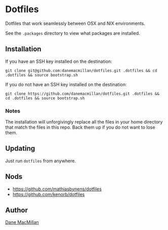 # Dotfiles

Dotfiles that work seamlessly between OSX and NIX environments.

See the `.packages` directory to view what packages are installed.

## Installation

If you have an SSH key installed on the destination:

`git clone git@github.com:danemacmillan/dotfiles.git .dotfiles && cd .dotfiles && source bootstrap.sh`

If you do not have an SSH key installed on the destination:

`git clone https://github.com/danemacmillan/dotfiles.git .dotfiles && cd .dotfiles && source bootstrap.sh`

### Notes

The installation will unforgivingly replace all the files in your home directory that match the files in this repo. Back them up if you do not want to lose them.

## Updating

Just run `dotfiles` from anywhere.

## Nods

- https://github.com/mathiasbynens/dotfiles
- https://github.com/kenorb/dotfiles

## Author

[Dane MacMillan](https://danemacmillan.com)

